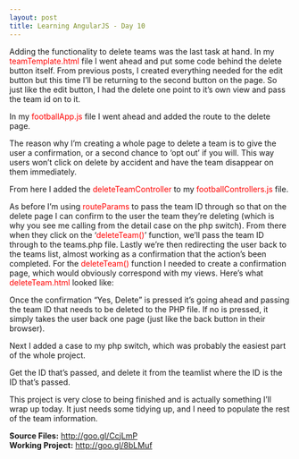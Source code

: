 ```yaml
---
layout: post
title: Learning AngularJS - Day 10
---
```


Adding the functionality to delete teams was the last task at hand. In my <span style="color: #ff0000;">teamTemplate.html</span> file I went ahead and put some code behind the delete button itself. From previous posts, I created everything needed for the edit button but this time I’ll be returning to the second button on the page. So just like the edit button, I had the delete one point to it’s own view and pass the team id on to it.

<script src="https://gist.github.com/Sacamano604/d7500ed8894252d30892.js"></script>

In my <span style="color: #ff0000;">footballApp.js</span> file I went ahead and added the route to the delete page.

<script src="https://gist.github.com/Sacamano604/f6b2a7e1bfdfb5edc2fa.js"></script>

The reason why I’m creating a whole page to delete a team is to give the user a confirmation, or a second chance to ‘opt out’ if you will. This way users won’t click on delete by accident and have the team disappear on them immediately.

From here I added the <span style="color: #ff0000;">deleteTeamController</span> to my <span style="color: #ff0000;">footballControllers.js</span> file.

<script src="https://gist.github.com/Sacamano604/d3410963fde828904fbb.js"></script>

As before I’m using <span style="color: #ff0000;">routeParams</span> to pass the team ID through so that on the delete page I can confirm to the user the team they’re deleting (which is why you see me calling from the detail case on the php switch). From there when they click on the ‘<span style="color: #ff0000;">deleteTeam()</span>’ function, we’ll pass the team ID through to the teams.php file. Lastly we’re then redirecting the user back to the teams list, almost working as a confirmation that the action’s been completed. For the <span style="color: #ff0000;">deleteTeam()</span> function I needed to create a confirmation page, which would obviously correspond with my views. Here’s what <span style="color: #ff0000;">deleteTeam.html</span> looked like:

<script src="https://gist.github.com/Sacamano604/e69da61de277d1c2857f.js"></script>

Once the confirmation “Yes, Delete” is pressed it’s going ahead and passing the team ID that needs to be deleted to the PHP file. If no is pressed, it simply takes the user back one page (just like the back button in their browser).

Next I added a case to my php switch, which was probably the easiest part of the whole project.

<script src="https://gist.github.com/Sacamano604/442c4ed57efcf431966e.js"></script>

Get the ID that’s passed, and delete it from the teamlist where the ID is the ID that’s passed.

This project is very close to being finished and is actually something I’ll wrap up today. It just needs some tidying up, and I need to populate the rest of the team information.

<strong>Source Files:</strong> <a href="http://goo.gl/CcjLmP" target="_blank">http://goo.gl/CcjLmP</a><br />
<strong>Working Project:</strong> <a href="http://goo.gl/8bLMuf" target="_blank">http://goo.gl/8bLMuf</a>